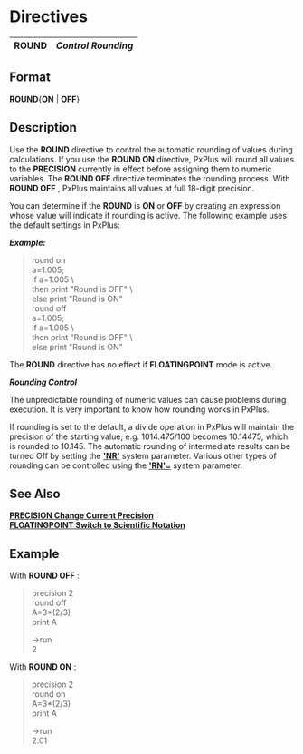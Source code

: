 # Directives 

**ROUND** |  **_Control Rounding_**  
---|---  
  
##  Format

**ROUND**{**ON** | **OFF**}

##  Description

Use the **ROUND** directive to control the automatic rounding of values during calculations. If you use the **ROUND ON** directive, PxPlus will round all values to the **PRECISION** currently in effect before assigning them to numeric variables. The **ROUND OFF** directive terminates the rounding process. With **ROUND OFF** , PxPlus maintains all values at full 18-digit precision.

You can determine if the **ROUND** is **ON** or **OFF** by creating an expression whose value will indicate if rounding is active. The following example uses the default settings in PxPlus:

**_Example:_**

> round on  
>  a=1.005;  
>  if a=1.005 \  
>  then print "Round is OFF" \  
>  else print "Round is ON"  
>  round off  
>  a=1.005;  
>  if a=1.005 \  
>  then print "Round is OFF" \  
>  else print "Round is ON"

The **ROUND** directive has no effect if **FLOATINGPOINT** mode is active.

**_Rounding Control_**

The unpredictable rounding of numeric values can cause problems during execution. It is very important to know how rounding works in PxPlus.

If rounding is set to the default, a divide operation in PxPlus will maintain the precision of the starting value; e.g. 1014.475/100 becomes 10.14475, which is rounded to 10.145. The automatic rounding of intermediate results can be turned Off by setting the **['NR'](../parameters/nr.md)** system parameter. Various other types of rounding can be controlled using the [**'RN'=**](../parameters/rn.md) system parameter.

##  See Also

[**PRECISION Change Current Precision**](precision.md)  
[**FLOATINGPOINT Switch to Scientific Notation**](floatingpoint.md)

##  Example

With **ROUND OFF** :

> precision 2  
>  round off  
>  A=3*(2/3)  
>  print A  
>   
>  ->run  
> 2

With **ROUND ON** :

> precision 2  
>  round on  
>  A=3*(2/3)  
>  print A  
>   
>  ->run  
> 2.01

